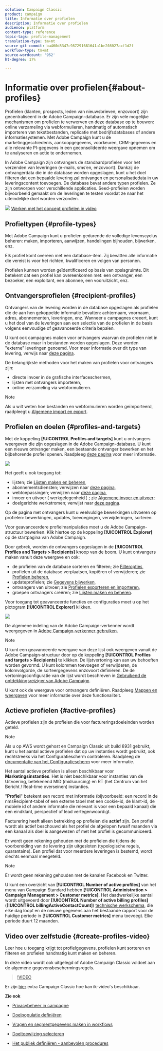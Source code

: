 ```yaml
---
solution: Campaign Classic
product: campaign
title: Informatie over profielen
description: Informatie over profielen
audience: platform
content-type: reference
topic-tags: profile-management
translation-type: tm+mt
source-git-commit: ba460d8347c987291681641a1be208027acf1d2f
workflow-type: tm+mt
source-wordcount: '952'
ht-degree: 17%

---
```



# Informatie over profielen{#about-profiles}

Profielen (klanten, prospects, leden van nieuwsbrieven, enzovoort) zijn gecentraliseerd in de Adobe Campaign-database. Er zijn vele mogelijke mechanismen om profielen te verwerven en deze database op te bouwen: online verzameling via webformulieren, handmatig of automatisch importeren van tekstbestanden, replicatie met bedrijfsdatabases of andere informatiesystemen. Met Adobe Campaign kunt u de marketinggeschiedenis, aankoopgegevens, voorkeuren, CRM-gegevens en alle relevante PI-gegevens in een geconsolideerde weergave opnemen om te analyseren en actie te ondernemen.

In Adobe Campaign zijn ontvangers de standaardprofielen voor het verzenden van leveringen (e-mails, sms’en, enzovoort). Dankzij de ontvangerdata die in de database worden opgeslagen, kunt u het doel filteren dat een bepaalde levering zal ontvangen en personalisatiedata in uw leveringscontent toevoegen. De database bevat andere typen profielen. Ze zijn ontworpen voor verschillende applicaties. Seed-profielen worden bijvoorbeeld gemaakt om de leveringen te testen voordat ze naar het uiteindelijke doel worden verzonden.

![](assets/do-not-localize/how-to-video.png) [Werken met het concept profielen in video](#create-profiles-video)

## Profieltypen {#profile-types}

Met Adobe Campaign kunt u profielen gedurende de volledige levenscyclus beheren: maken, importeren, aanwijzen, handelingen bijhouden, bijwerken, enz.

Elk profiel komt overeen met een database-item. Zij bevatten alle informatie die vereist is voor het richten, kwalificeren en volgen van personen.

Profielen kunnen worden geïdentificeerd op basis van opslagruimte. Dit betekent dat een profiel kan overeenkomen met: een ontvanger, een bezoeker, een exploitant, een abonnee, een vooruitzicht, enz.

## Ontvangersprofielen {#recipient-profiles}

Ontvangers van de levering worden in de database opgeslagen als profielen die de aan hen gekoppelde informatie bevatten: achternaam, voornaam, adres, abonnementen, leveringen, enz. Wanneer u campagnes creeert, kunt u het doel van de leveringen aan een selectie van de profielen in de basis volgens eenvoudige of geavanceerde criteria bepalen.

U kunt ook campagnes maken voor ontvangers waarvan de profielen niet in de database maar in bestanden worden opgeslagen. Deze worden &quot;externe&quot; leveringen genoemd. Voor meer informatie over dit type van levering, verwijs naar [deze pagina](../../delivery/using/steps-defining-the-target-population.md#selecting-external-recipients).

De belangrijkste methoden voor het maken van profielen voor ontvangers zijn:

* directe invoer in de grafische interfaceschermen,
* lijsten met ontvangers importeren,
* online verzameling via webformulieren.

>[!NOTE]
>
>Als u wilt weten hoe bestanden en webformulieren worden geïmporteerd, raadpleegt u [Algemene import en export](../../platform/using/get-started-data-import-export.md).

## Profielen en doelen {#profiles-and-targets}

Met de koppeling **[!UICONTROL Profiles and targets]** kunt u ontvangers weergeven die zijn opgeslagen in de Adobe Campaign-database. U kunt een nieuwe ontvanger maken, een bestaande ontvanger bewerken en het bijbehorende profiel openen. Raadpleeg [deze pagina](../../platform/using/editing-a-profile.md) voor meer informatie.

![](assets/d_ncs_user_interface_target_link.png)

Het geeft u ook toegang tot:

* lijsten; zie [Lijsten maken en beheren](../../platform/using/creating-and-managing-lists.md),
* abonnementsdiensten; verwijzen naar [deze pagina](../../delivery/using/managing-subscriptions.md),
* webtoepassingen; verwijzen naar [deze pagina](../../web/using/about-web-applications.md),
* invoer en uitvoer ( werkgelegenheid ) ; zie [Algemene invoer en uitvoer](../../platform/using/about-generic-imports-exports.md);
* doelgerichte werkstromen; verwijst naar [deze pagina](../../workflow/using/building-a-workflow.md#implementation-steps-).

Op de pagina met ontvangers kunt u veelvuldige bewerkingen uitvoeren op profielen: bewerkingen, updates, toevoegingen, verwijderingen, sorteren.

Voor geavanceerdere profielmanipulaties moet u de Adobe Campaign-structuur bewerken. Klik hiertoe op de koppeling **[!UICONTROL Explorer]** op de startpagina van Adobe Campaign.

Door gebrek, worden de ontvangers opgeslagen in de **[!UICONTROL Profiles and Targets > Recipients]** knoop van de boom. U kunt ontvangers maken vanuit deze weergave en ook:

* de profielen van de database sorteren en filteren; zie [Filteropties](../../platform/using/filtering-options.md),
* profielen uit de database verplaatsen, kopiëren of verwijderen; zie [Profielen beheren](../../platform/using/managing-profiles.md),
* updateprofielen; zie [Gegevens bijwerken](../../platform/using/updating-data.md),
* ontvangers van uitvoer; zie [Profielen exporteren en importeren](../../platform/using/exporting-and-importing-profiles.md),
* groepen ontvangers creëren; zie [Lijsten maken en beheren](../../platform/using/creating-and-managing-lists.md).

Voor toegang tot geavanceerde functies en configuraties moet u op het pictogram **[!UICONTROL Explorer]** klikken.

![](assets/d_ncs_user_interface01.png)

De algemene indeling van de Adobe Campaign-verkenner wordt weergegeven in [Adobe Campaign-verkenner gebruiken](../../platform/using/adobe-campaign-workspace.md#using-adobe-campaign-explorer).

>[!NOTE]
>
>U kunt een geavanceerde weergave van deze lijst ook weergeven vanuit de Adobe Campaign-structuur door op de koppeling **[!UICONTROL Profiles and targets > Recipients]** te klikken. De lijstvertoning kan aan uw behoeften worden gevormd. U kunt kolommen toevoegen of verwijderen, de kolomvolgorde, de sorteergegevens enzovoort definiëren. De de vertoningsconfiguratie van de lijst wordt beschreven in [Gebruikend de ontdekkingsreiziger van Adobe Campaign](../../platform/using/adobe-campaign-workspace.md#using-adobe-campaign-explorer).
>
>U kunt ook de weergave voor ontvangers definiëren. Raadpleeg [Mappen en weergaven](../../platform/using/access-management.md#folders-and-views) voor meer informatie over deze functionaliteit.

## Actieve profielen {#active-profiles}

Actieve profielen zijn de profielen die voor factureringsdoeleinden worden geteld.

>[!NOTE]
>
>Als u op AWS wordt gehost en Campaign Classic uit build 8931 gebruikt, kunt u het aantal actieve profielen dat op uw instanties wordt gebruikt, ook rechtstreeks via het Configuratiescherm controleren. Raadpleeg de [documentatie van het Configuratiescherm](https://docs.adobe.com/content/help/en/control-panel/using/performance-monitoring/active-profiles-monitoring.html) voor meer informatie.
>
>Het aantal actieve profielen is alleen beschikbaar voor **Marketingsinstanties**. Het is niet beschikbaar voor instanties van de Uitvoering, betekenend MID (midsourcing) en RT (het Centrum van het Bericht / Real-time overseinen) instanties.

&quot;**Profiel**&quot; betekent een record met informatie (bijvoorbeeld: een record in de nmsRecipient-tabel of een externe tabel met een cookie-id, de klant-id, de mobiele id of andere informatie die relevant is voor een bepaald kanaal) die een eindklant, perspectief of lead vertegenwoordigt.

Facturering heeft alleen betrekking op profielen die **actief** zijn. Een profiel wordt als actief beschouwd als het profiel de afgelopen twaalf maanden via een kanaal als doel is aangewezen of met het profiel is gecommuniceerd.

Er wordt geen rekening gehouden met de profielen die tijdens de voorbereiding van de levering zijn uitgesloten (typologische regels, quarantaine). Een profiel dat voor meerdere leveringen is bestemd, wordt slechts eenmaal meegeteld.

>[!NOTE]
>
>Er wordt geen rekening gehouden met de kanalen Facebook en Twitter.

U kunt een overzicht van **[!UICONTROL Number of active profiles]** van het menu van Campaign Standard hebben **[!UICONTROL Administration > Campaign Management > Customer metrics]**. Het daadwerkelijke aantal wordt uitgevoerd door **[!UICONTROL Number of active billing profiles]** (**[!UICONTROL billingActiveContactCount]**) [technische werkschema](../../workflow/using/about-technical-workflows.md), die elke dag loopt en de nieuwe gegevens aan het bestaande rapport voor de huidige periode in **[!UICONTROL Customer metrics]** menu toevoegt. Elke periode duurt 12 maanden.

## Video over zelfstudie {#create-profiles-video}

Leer hoe u toegang krijgt tot profielgegevens, profielen kunt sorteren en filteren en profielen handmatig kunt maken en beheren.

In deze video wordt ook uitgelegd of Adobe Campaign Classic voldoet aan de algemene gegevensbeschermingsregels.

>[!VIDEO](https://video.tv.adobe.com/v/35611?quality=12)

Er zijn [hier](https://experienceleague.adobe.com/docs/campaign-classic-learn/tutorials/overview.html?lang=nl) extra Campaign Classic hoe kan ik-video&#39;s beschikbaar.

**Zie ook**

* [Privacybeheer in campagne](https://helpx.adobe.com/nl/campaign/kb/acc-privacy.html)

* [Doelpopulatie definiëren](../../delivery/using/define-the-right-audience.md)

* [Vragen en segmentgegevens maken in workflows](../../workflow/using/targeting-data.md)

* [Doeltoewijzing selecteren](../../delivery/using/selecting-a-target-mapping.md)

* [Het publiek definiëren - aanbevolen procedures](../../delivery/using/define-the-right-audience.md)
